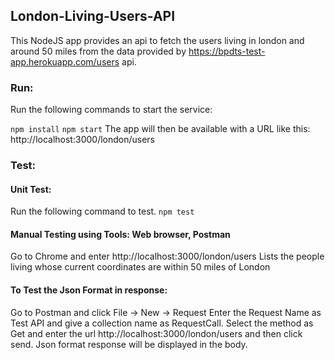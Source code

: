 ## London-Living-Users-API
This NodeJS app provides an api to fetch the users living in london and around 50 miles from the data provided by https://bpdts-test-app.herokuapp.com/users api.

### Run:
Run the following commands to start the service:

`npm install`
`npm start` 
The app will then be available with a URL like this: http://localhost:3000/london/users 
### Test:

#### Unit Test:
Run the following command to test.
 `npm test`

#### Manual Testing using Tools:  Web browser, Postman

Go to Chrome and enter http://localhost:3000/london/users 
Lists the people living whose current coordinates are within 50 miles of London

#### To Test the Json Format in response:

Go to Postman and click File -> New -> Request
Enter the  Request Name as Test API and give a collection name as RequestCall.
Select the method as Get and enter the url http://localhost:3000/london/users  and then click send.
Json format response will be displayed in the body.




